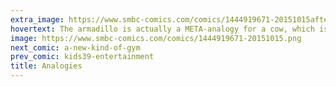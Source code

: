 ```yaml
---
extra_image: https://www.smbc-comics.com/comics/1444919671-20151015after.png
hovertext: The armadillo is actually a META-analogy for a cow, which is an analogy for flux.
image: https://www.smbc-comics.com/comics/1444919671-20151015.png
next_comic: a-new-kind-of-gym
prev_comic: kids39-entertainment
title: Analogies
---
```


